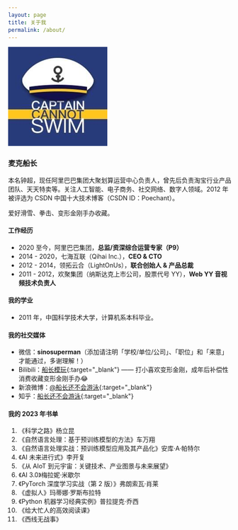 ```yaml
---
layout: page
title: 关于我
permalink: /about/
---
```


![image](/img/about/avatar.jpg)

### 麦克船长

本名钟超，现任阿里巴巴集团大聚划算运营中心负责人，曾先后负责淘宝行业产品团队、天天特卖等。关注人工智能、电子商务、社交网络、数字人领域。2012 年被评选为 CSDN 中国十大技术博客（CSDN ID：Poechant）。

爱好滑雪、拳击、变形金刚手办收藏。

#### 工作经历

* 2020 至今，阿里巴巴集团，**总监/资深综合运营专家（P9）**
* 2014 - 2020，七海互联（Qihai Inc.），**CEO & CTO**
* 2012 - 2014，领拓云合（LightOnUs），**联合创始人 & 产品总裁**
* 2011 - 2012，欢聚集团（纳斯达克上市公司，股票代号 YY），**Web YY 音视频技术负责人**

#### 我的学业

* 2011 年，中国科学技术大学，计算机系本科毕业。

#### 我的社交媒体

* 微信：**sinosuperman**（添加请注明「学校/单位/公司」、「职位」和「来意」才能通过，多谢理解！）
* Bilibili：[<u>船长模玩</u>](https://space.bilibili.com/482553760){:target="_blank"} —— 打小喜欢变形金刚，成年后补偿性消费收藏变形金刚手办😂
* 新浪微博：[<u>@船长还不会游泳</u>](http://weibo.com/lauginhom){:target="_blank"}
* 知乎：[<u>船长还不会游泳</u>](https://www.zhihu.com/people/poechant){:target="_blank"}

#### 我的 2023 年书单

1. 《科学之路》杨立昆
2. 《自然语言处理：基于预训练模型的方法》车万翔
3. 《自然语言处理实战：预训练模型应用及其产品化》安库·A·帕特尔
4. 《AI 未来进行式》李开复
5. 《从 AIoT 到元宇宙：关键技术、产业图景与未来展望》
6. 《AI 3.0》梅拉妮·米歇尔
7. 《PyTorch 深度学习实战（第 2 版）》弗朗索瓦·肖莱
8. 《虚拟人》玛蒂娜·罗斯布拉特
9. 《Python 机器学习经典实例》普拉提克·乔西
10. 《给大忙人的高效阅读课》
11. 《西线无战事》